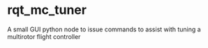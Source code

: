 # rqt_mc_tuner
A small GUI python node to issue commands to assist with tuning a multirotor flight controller
